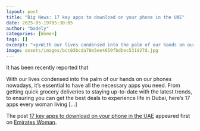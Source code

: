 ```yaml
---
layout: post
title: "Big News: 17 key apps to download on your phone in the UAE"
date: 2025-05-19T05:30:05
author: "badely"
categories: [Women]
tags: []
excerpt: "<p>With our lives condensed into the palm of our hands on our phones nowadays, it&#8217;s essential to have all the necessary apps you need. From gett"
image: assets/images/bcc03bcda70e5ee4659fbdbec531927d.jpg
---
```


It has been recently reported that <p>With our lives condensed into the palm of our hands on our phones nowadays, it&#8217;s essential to have all the necessary apps you need. From getting quick grocery deliveries to staying up-to-date with the latest trends, to ensuring you can get the best deals to experience life in Dubai, here&#8217;s 17 apps every woman living [&#8230;]</p>
<p>The post <a href="https://emirateswoman.com/17-key-apps-to-download-on-your-phone-in-the-uae/" rel="nofollow">17 key apps to download on your phone in the UAE</a> appeared first on <a href="https://emirateswoman.com" rel="nofollow">Emirates Woman</a>.</p>

